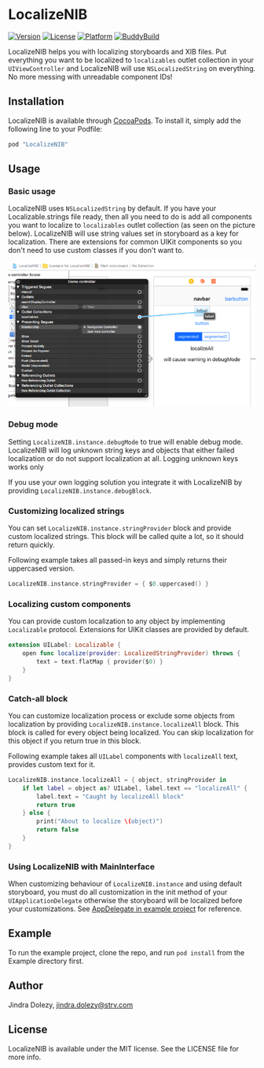 # LocalizeNIB

[![Version](https://img.shields.io/cocoapods/v/LocalizeNIB.svg?style=flat)](http://cocoapods.org/pods/LocalizeNIB)
[![License](https://img.shields.io/cocoapods/l/LocalizeNIB.svg?style=flat)](http://cocoapods.org/pods/LocalizeNIB)
[![Platform](https://img.shields.io/cocoapods/p/LocalizeNIB.svg?style=flat)](http://cocoapods.org/pods/LocalizeNIB)
[![BuddyBuild](https://dashboard.buddybuild.com/api/statusImage?appID=591db4f53fe52600015f1bd9&branch=master&build=latest)](https://dashboard.buddybuild.com/apps/591db4f53fe52600015f1bd9/build/latest?branch=master)

LocalizeNIB helps you with localizing storyboards and XIB files. Put everything you want to be localized to `localizables`
outlet collection in your `UIViewController` and LocalizeNIB will use `NSLocalizedString` on everything. No more messing with unreadable
component IDs!

## Installation

LocalizeNIB is available through [CocoaPods](http://cocoapods.org). To install
it, simply add the following line to your Podfile:

```ruby
pod "LocalizeNIB"
```

## Usage

### Basic usage

LocalizeNIB uses `NSLocalizedString` by default. If you have your Localizable.strings file ready, then all you need to do is add all components you want to localize to `localizables` outlet collection (as seen on the picture below). LocalizeNIB will use string values set in storyboard as a key for localization. There are extensions for common UIKit components so you don't need to use custom classes if you don't want to.

![Adding to outlet collection](Docs/outlet.png)

### Debug mode

Setting `LocalizeNIB.instance.debugMode` to true will enable debug mode. LocalizeNIB will log unknown string keys and objects that either failed localization or do not support localization at all. Logging unknown keys works only 

If you use your own logging solution you integrate it with LocalizeNIB by providing `LocalizeNIB.instance.debugBlock`.

### Customizing localized strings

You can set `LocalizeNIB.instance.stringProvider` block and provide custom localized strings. This block will be called quite a lot, so it should return quickly.

Following example takes all passed-in keys and simply returns their uppercased version.

```swift
LocalizeNIB.instance.stringProvider = { $0.uppercased() }
```

### Localizing custom components

You can provide custom localization to any object by implementing `Localizable` protocol. Extensions for UIKit classes are provided by default.

```swift
extension UILabel: Localizable {
    open func localize(provider: LocalizedStringProvider) throws {
        text = text.flatMap { provider($0) }
    }
}
```

### Catch-all block

You can customize localization process or exclude some objects from localization by providing `LocalizeNIB.instance.localizeAll` block. This block is called for every object being localized. You can skip localization for this object if you return true in this block.

Following example takes all `UILabel` components with `localizeAll` text, provides custom text for it.

```swift
LocalizeNIB.instance.localizeAll = { object, stringProvider in
    if let label = object as? UILabel, label.text == "localizeAll" {
        label.text = "Caught by localizeAll block"
        return true                
    } else {
        print("About to localize \(object)")
        return false
    }
}
```

### Using LocalizeNIB with MainInterface

When customizing behaviour of `LocalizeNIB.instance` and using default storyboard, you must do all customization in the init method of your `UIApplicationDelegate` otherwise the storyboard will be localized before your customizations. See [AppDelegate in example project](Example/LocalizeNIB/AppDelegate.swift) for reference.

## Example

To run the example project, clone the repo, and run `pod install` from the Example directory first.

## Author

Jindra Dolezy, jindra.dolezy@strv.com

## License

LocalizeNIB is available under the MIT license. See the LICENSE file for more info.
